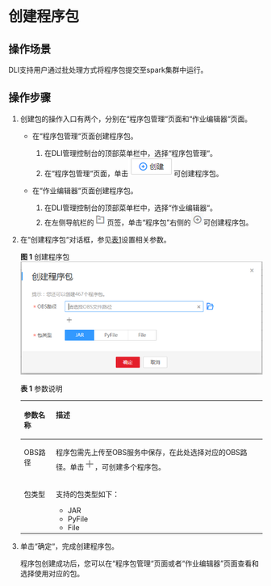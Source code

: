 # 创建程序包<a name="dli_01_0367"></a>

## 操作场景<a name="zh-cn_topic_0122016946_zh-cn_topic_0093946917_section6253115815414"></a>

DLI支持用户通过批处理方式将程序包提交至spark集群中运行。

## 操作步骤<a name="zh-cn_topic_0122016946_zh-cn_topic_0093946917_section14223343145314"></a>

1.  创建包的操作入口有两个，分别在“程序包管理“页面和“作业编辑器“页面。
    -   在“程序包管理“页面创建程序包。
        1.  在DLI管理控制台的顶部菜单栏中，选择“程序包管理“。
        2.  在“程序包管理“页面，单击![](figures/icon-创建.png)可创建程序包。

    -   在“作业编辑器“页面创建程序包。
        1.  在DLI管理控制台的顶部菜单栏中，选择“作业编辑器“。
        2.  在左侧导航栏的![](figures/icon-程序包.png)页签，单击“程序包”右侧的![](figures/icon-新增sql.png)可创建程序包。


2.  在“创建程序包“对话框，参见[表1](#zh-cn_topic_0122016946_zh-cn_topic_0093946917_table19616613171536)设置相关参数。

    **图 1**  创建程序包<a name="zh-cn_topic_0122016946_zh-cn_topic_0093946917_fig13517257105918"></a>  
    ![](figures/创建程序包.png "创建程序包")

    **表 1**  参数说明

    <a name="zh-cn_topic_0122016946_zh-cn_topic_0093946917_table19616613171536"></a>
    <table><thead align="left"><tr id="zh-cn_topic_0122016946_zh-cn_topic_0093946917_row15177266171536"><th class="cellrowborder" valign="top" width="13.139999999999999%" id="mcps1.2.3.1.1"><p id="zh-cn_topic_0122016946_zh-cn_topic_0093946917_p5976489517160"><a name="zh-cn_topic_0122016946_zh-cn_topic_0093946917_p5976489517160"></a><a name="zh-cn_topic_0122016946_zh-cn_topic_0093946917_p5976489517160"></a>参数名称</p>
    </th>
    <th class="cellrowborder" valign="top" width="86.86%" id="mcps1.2.3.1.2"><p id="zh-cn_topic_0122016946_zh-cn_topic_0093946917_p911830717160"><a name="zh-cn_topic_0122016946_zh-cn_topic_0093946917_p911830717160"></a><a name="zh-cn_topic_0122016946_zh-cn_topic_0093946917_p911830717160"></a>描述</p>
    </th>
    </tr>
    </thead>
    <tbody><tr id="zh-cn_topic_0122016946_zh-cn_topic_0093946917_row56284350171536"><td class="cellrowborder" valign="top" width="13.139999999999999%" headers="mcps1.2.3.1.1 "><p id="zh-cn_topic_0122016946_zh-cn_topic_0093946917_p4555561017160"><a name="zh-cn_topic_0122016946_zh-cn_topic_0093946917_p4555561017160"></a><a name="zh-cn_topic_0122016946_zh-cn_topic_0093946917_p4555561017160"></a>OBS路径</p>
    </td>
    <td class="cellrowborder" valign="top" width="86.86%" headers="mcps1.2.3.1.2 "><p id="zh-cn_topic_0122016946_p12672162955118"><a name="zh-cn_topic_0122016946_p12672162955118"></a><a name="zh-cn_topic_0122016946_p12672162955118"></a>程序包需先上传至OBS服务中保存，在此处选择对应的OBS路径。单击<a name="image20283197176"></a><a name="image20283197176"></a><span><img id="image20283197176" src="figures/icon-新增程序包.png"></span>，可创建多个程序包。</p>
    </td>
    </tr>
    <tr id="zh-cn_topic_0122016946_zh-cn_topic_0093946917_row6112092132926"><td class="cellrowborder" valign="top" width="13.139999999999999%" headers="mcps1.2.3.1.1 "><p id="zh-cn_topic_0122016946_zh-cn_topic_0093946917_p25317410132926"><a name="zh-cn_topic_0122016946_zh-cn_topic_0093946917_p25317410132926"></a><a name="zh-cn_topic_0122016946_zh-cn_topic_0093946917_p25317410132926"></a>包类型</p>
    </td>
    <td class="cellrowborder" valign="top" width="86.86%" headers="mcps1.2.3.1.2 "><p id="zh-cn_topic_0122016946_zh-cn_topic_0093946917_p37444329132926"><a name="zh-cn_topic_0122016946_zh-cn_topic_0093946917_p37444329132926"></a><a name="zh-cn_topic_0122016946_zh-cn_topic_0093946917_p37444329132926"></a>支持的包类型如下：</p>
    <a name="zh-cn_topic_0122016946_ul19355124635412"></a><a name="zh-cn_topic_0122016946_ul19355124635412"></a><ul id="zh-cn_topic_0122016946_ul19355124635412"><li>JAR</li><li>PyFile</li><li>File</li></ul>
    </td>
    </tr>
    </tbody>
    </table>

3.  单击“确定“，完成创建程序包。

    程序包创建成功后，您可以在“程序包管理“页面或者“作业编辑器”页面查看和选择使用对应的包。


